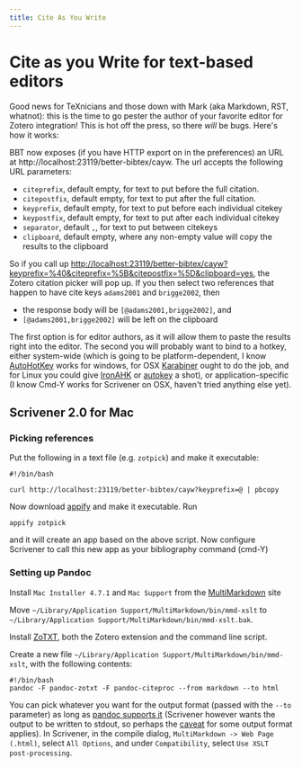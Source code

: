 ```yaml
---
title: Cite As You Write
---
```

# Cite as you Write for text-based editors

Good news for TeXnicians and those down with Mark (aka Markdown, RST, whatnot): this is the time to go pester the author
of your favorite editor for Zotero integration! This is hot off the press, so there *will* be bugs. Here's how it works:

BBT now exposes (if you have HTTP export on in the preferences) an URL at http://localhost:23119/better-bibtex/cayw. The url accepts
the following URL parameters:

* `citeprefix`, default empty, for text to put before the full citation.
* `citepostfix`, default empty, for text to put after the full citation.
* `keyprefix`, default empty, for text to put before each individual citekey
* `keypostfix`, default empty, for text to put after each individual citekey
* `separator`, default `,`, for text to put between citekeys
* `clipboard`, default empty, where any non-empty value will copy the results to the clipboard

So if you call up
[http://localhost:23119/better-bibtex/cayw?keyprefix=%40&citeprefix=%5B&citepostfix=%5D&clipboard=yes](http://localhost:23119/better-bibtex/cayw?keyprefix=%40&citeprefix=%5B&citepostfix=%5D&clipboard=yes), the Zotero citation picker will pop up. If you then select two references that happen to have cite keys `adams2001` and `brigge2002`, then

* the response body will be `[@adams2001,brigge2002]`, and
* `[@adams2001,brigge2002]` will be left on the clipboard

The first option is for editor authors, as it will allow them to paste the results right into the editor. The second you
will probably want to bind to a hotkey, either system-wide (which is going to be platform-dependent, I know
[AutoHotKey](http://www.autohotkey.com) works for windows, for OSX [Karabiner](https://pqrs.org/osx/karabiner/) ought to
do the job, and for Linux you could give [IronAHK](https://github.com/polyethene/IronAHK) or
[autokey](https://code.google.com/p/autokey/) a shot), or application-specific (I know Cmd-Y works for Scrivener on
OSX, haven't tried anything else yet).

## Scrivener 2.0 for Mac

### Picking references

Put the following in a text file (e.g. `zotpick`) and make it executable:

    #!/bin/bash
    
    curl http://localhost:23119/better-bibtex/cayw?keyprefix=@ | pbcopy

Now download
[appify](https://gist.githubusercontent.com/dwallraff/5d0e37b0dc969a8c5ff5/raw/e655c82025076ffc23113e501ae6f21272c7ee21/appify)
and make it executable. Run

    appify zotpick

and it will create an app based on the above script. Now configure Scrivener to call this new app as your bibliography command (cmd-Y)

### Setting up Pandoc

Install `Mac Installer 4.7.1` and `Mac Support` from the [MultiMarkdown](http://fletcherpenney.net/multimarkdown/download/) site

Move `~/Library/Application Support/MultiMarkdown/bin/mmd-xslt` to `~/Library/Application Support/MultiMarkdown/bin/mmd-xslt.bak`.

Install [ZoTXT](https://bitbucket.org/egh/zotxt), both the Zotero extension and the command line script.

Create a new file `~/Library/Application Support/MultiMarkdown/bin/mmd-xslt`, with the following contents:

    #!/bin/bash
    pandoc -F pandoc-zotxt -F pandoc-citeproc --from markdown --to html

You can pick whatever you want for the output format (passed with the `--to` parameter) as long as [pandoc supports
it](http://pandoc.org/README.html) 
(Scrivener however wants the output to be written to stdout, so perhaps the
[caveat](http://pandoc.org/demo/example19/Using-pandoc.html) for some output format applies).
In Scrivener, in the compile dialog, `MultiMarkdown -> Web Page (.html)`, select `All Options`, and under
`Compatibility`, select `Use XSLT post-processing`.
